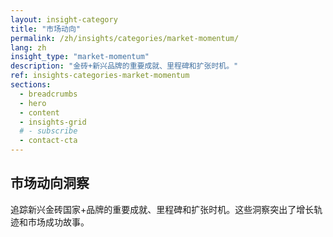 ```yaml
---
layout: insight-category
title: "市场动向"
permalink: /zh/insights/categories/market-momentum/
lang: zh
insight_type: "market-momentum"
description: "金砖+新兴品牌的重要成就、里程碑和扩张时机。"
ref: insights-categories-market-momentum
sections:
  - breadcrumbs
  - hero
  - content
  - insights-grid
  # - subscribe
  - contact-cta
---
```


## 市场动向洞察

追踪新兴金砖国家+品牌的重要成就、里程碑和扩张时机。这些洞察突出了增长轨迹和市场成功故事。
